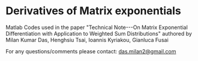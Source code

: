 # Derivatives of Matrix exponentials
Matlab Codes used in the paper "Technical Note---On Matrix Exponential Differentiation with Application to Weighted Sum Distributions"
authored by Milan Kumar Das, Henghsiu Tsai, Ioannis Kyriakou, Gianluca Fusai












For any questions/comments please contact: das.milan2@gmail.com
